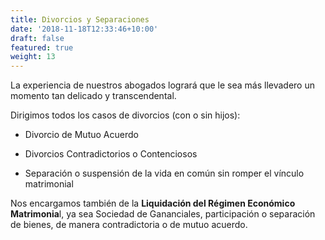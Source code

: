 ```yaml
---
title: Divorcios y Separaciones
date: '2018-11-18T12:33:46+10:00'
draft: false
featured: true
weight: 13
---
```

La experiencia de nuestros abogados logrará que le sea más llevadero un momento tan delicado y transcendental.

Dirigimos todos los casos de divorcios (con o sin hijos): 

*   Divorcio de Mutuo Acuerdo

*   Divorcios Contradictorios o Contenciosos

*   Separación o suspensión de la vida en común sin romper el vínculo matrimonial

Nos encargamos también de la **Liquidación del Régimen Económico Matrimonia**l, ya sea Sociedad de Gananciales, participación o separación de bienes, de manera contradictoria o de mutuo acuerdo.
